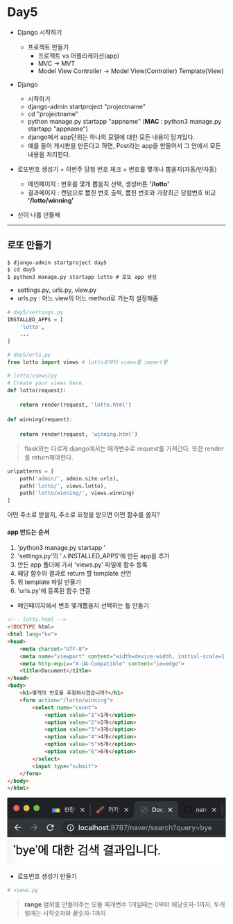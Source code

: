 # Day5
- Django 시작하기
    - 프로젝트 만들기
        - 프로젝트 vs 어플리케이션(app)
        - MVC -> MVT
        - Model View Controller -> Model View(Controller) Template(View)

- Django
    - 시작하기
    - django-admin startproject "projectname"
    - cd "projectname"
    - python manage.py startapp "appname" (**MAC** : python3 manage.py startapp "appname")
    - django에서 app단위는 하나의 모델에 대한 모든 내용이 담겨있다.
    - 예를 들어 게시판을 만든다고 하면, Post라는 app을 만들어서 그 안에서 모든 내용을 처리한다.

- 로또번호 생성기 + 이번주 당첨 번호 체크 + 번호를 몇개나 뽑을지(자동/반자동)
    - 메인페이지 : 번호를 몇개 뽑을지 선택, 생성버튼 **'/lotto'**
    - 결과페이지 : 랜덤으로 뽑힌 번호 출력, 뽑힌 번호와 가장최근 당첨번호 비교 **'/lotto/winning'**
- 신이 나를 만들때

---
## 로또 만들기

~~~ command
$ django-admin startproject day5
$ cd day5
$ python3 manage.py startapp lotto # 로또 app 생성
~~~
- settings.py, urls.py, view.py
- urls.py : 어느 view의 어느 method로 가는지 설정해줌
~~~ python
# day5/settings.py
INSTALLED_APPS = [
    'lotto',
    ...
]
~~~
~~~ python
# day5/urls.py
from lotto import views # lotto로부터 views를 import함
~~~
~~~ python
# lotto/views/py
# Create your views here.
def lotto(request):

    return render(request, 'lotto.html')

def winning(request):

    return render(request, 'winning.html')
~~~
> flask와는 다르게 django에서는 매개변수로 request를 가져간다. 또한 render를 return해야한다.
~~~ python
urlpatterns = [
    path('admin/', admin.site.urls),
    path('lotto/', views.lotto),
    path('lotto/winning/', views.winning)
]
~~~
어떤 주소로 받을지, 주소로 요청을 받으면 어떤 함수를 쓸지?

#### app 만드는 순서
1. 'python3 manage.py startapp '
2. 'settings.py'의 'ㅅINSTALLED_APPS'에 만든 app을 추가
3. 만든 app 폴더에 가서 'views.py' 파일에 함수 등록
4. 해당 함수의 결과로 return 할 template 선언
5. 위 template 파일 만들기
6. 'urls.py'에 등록된 함수 연결

- 메인페이지에서 번호 몇개뽑을지 선택하는 틀 만들기
~~~ html
<!-- lotto.html -->
<!DOCTYPE html>
<html lang="ko">
<head>
    <meta charset="UTF-8">
    <meta name="viewport" content="width=device-width, initial-scale=1.0">
    <meta http-equiv="X-UA-Compatible" content="ie=edge">
    <title>Document</title>
</head>
<body>
    <h1>몇개의 번호를 추첨하시겠습니까?</h1>
    <form action="/lotto/winning">
        <select name="count">
            <option value="1">1개</option>
            <option value="2">2개</option>
            <option value="3">3개</option>
            <option value="4">4개</option>
            <option value="5">5개</option>
            <option value="6">6개</option>
        </select>
        <input type="submit">
    </form>
</body>
</html>
~~~
<img src='../../img/django_day05_1.png'>

- 로또번호 생성기 만들기
~~~ python
# views.py

~~~
> **range** 범위를 만들어주는 모듈
> 매개변수 1개일때는 0부터 해당숫자-1까지, 두개일때는 시작숫자와 끝숫자-1까지
